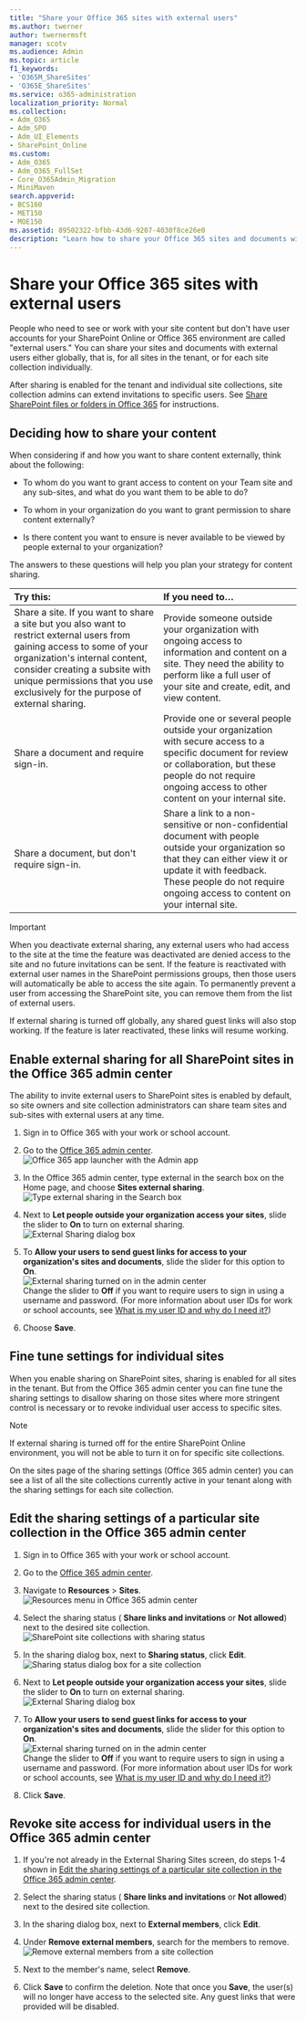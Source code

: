 ```yaml
---
title: "Share your Office 365 sites with external users"
ms.author: twerner
author: twernermsft
manager: scotv
ms.audience: Admin
ms.topic: article
f1_keywords:
- 'O365M_ShareSites'
- 'O365E_ShareSites'
ms.service: o365-administration
localization_priority: Normal
ms.collection:
- Adm_O365
- Adm_SPO
- Adm_UI_Elements
- SharePoint_Online
ms.custom:
- Adm_O365
- Adm_O365_FullSet
- Core_O365Admin_Migration
- MiniMaven
search.appverid:
- BCS160
- MET150
- MOE150
ms.assetid: 89502322-bfbb-43d6-9207-4030f8ce26e0
description: "Learn how to share your Office 365 sites and documents with external users. "
---
```


# Share your Office 365 sites with external users

People who need to see or work with your site content but don't have user accounts for your SharePoint Online or Office 365 environment are called "external users." You can share your sites and documents with external users either globally, that is, for all sites in the tenant, or for each site collection individually. 
  
After sharing is enabled for the tenant and individual site collections, site collection admins can extend invitations to specific users. See [Share SharePoint files or folders in Office 365](https://support.office.com/article/1fe37332-0f9a-4719-970e-d2578da4941c.aspx) for instructions. 
  
## Deciding how to share your content

When considering if and how you want to share content externally, think about the following:
  
- To whom do you want to grant access to content on your Team site and any sub-sites, and what do you want them to be able to do?
    
- To whom in your organization do you want to grant permission to share content externally? 
    
- Is there content you want to ensure is never available to be viewed by people external to your organization?
    
The answers to these questions will help you plan your strategy for content sharing.
  
|**Try this:**|**If you need to…**|
|:-----|:-----|
|Share a site. If you want to share a site but you also want to restrict external users from gaining access to some of your organization's internal content, consider creating a subsite with unique permissions that you use exclusively for the purpose of external sharing.  <br/> |Provide someone outside your organization with ongoing access to information and content on a site. They need the ability to perform like a full user of your site and create, edit, and view content.  <br/> |
|Share a document and require sign-in.  <br/> |Provide one or several people outside your organization with secure access to a specific document for review or collaboration, but these people do not require ongoing access to other content on your internal site.  <br/> |
|Share a document, but don't require sign-in.  <br/> |Share a link to a non-sensitive or non-confidential document with people outside your organization so that they can either view it or update it with feedback. These people do not require ongoing access to content on your internal site.  <br/> |
   
> [!IMPORTANT]
> When you deactivate external sharing, any external users who had access to the site at the time the feature was deactivated are denied access to the site and no future invitations can be sent. If the feature is reactivated with external user names in the SharePoint permissions groups, then those users will automatically be able to access the site again. To permanently prevent a user from accessing the SharePoint site, you can remove them from the list of external users. 

If external sharing is turned off globally, any shared guest links will also stop working. If the feature is later reactivated, these links will resume working. 
  
## Enable external sharing for all SharePoint sites in the Office 365 admin center

The ability to invite external users to SharePoint sites is enabled by default, so site owners and site collection administrators can share team sites and sub-sites with external users at any time. 
  
1. Sign in to Office 365 with your work or school account. 
    
2. Go to the [Office 365 admin center](../admin-overview/about-the-admin-center.md).<br/>![Office 365 app launcher with the Admin app](../media/4eea9dbc-591b-48be-9916-322d41c6525b.png)
  
3. In the Office 365 admin center, type external in the search box on the Home page, and choose **Sites external sharing**.<br/>![Type external sharing in the Search box](../media/ff7ae7ef-91e3-4ed0-bb39-d2a7cf75b4db.png)
  
4. Next to **Let people outside your organization access your sites**, slide the slider to **On** to turn on external sharing.<br/>![External Sharing dialog box](../media/848bff81-63a3-464c-a9f4-135c04800c7a.png)
  
5. To **Allow your users to send guest links for access to your organization's sites and documents**, slide the slider for this option to **On**.<br/>![External sharing turned on in the admin center](../media/4f5dd6a4-f1b6-44e8-b553-eba6231c2b8d.png)<br/>Change the slider to **Off** if you want to require users to sign in using a username and password. (For more information about user IDs for work or school accounts, see [What is my user ID and why do I need it?](https://support.office.com/article/37da662b-5da6-4b56-a091-2731b2ecc8b4.aspx))
    
6. Choose **Save**.
    
## Fine tune settings for individual sites

When you enable sharing on SharePoint sites, sharing is enabled for all sites in the tenant. But from the Office 365 admin center you can fine tune the sharing settings to disallow sharing on those sites where more stringent control is necessary or to revoke individual user access to specific sites. 
  
> [!NOTE]
>  If external sharing is turned off for the entire SharePoint Online environment, you will not be able to turn it on for specific site collections. 
  
On the sites page of the sharing settings (Office 365 admin center) you can see a list of all the site collections currently active in your tenant along with the sharing settings for each site collection. 
  
## Edit the sharing settings of a particular site collection in the Office 365 admin center

1. Sign in to Office 365 with your work or school account. 
    
2. Go to the [Office 365 admin center](../admin-overview/about-the-admin-center.md).

3. Navigate to **Resources** \> **Sites**.<br/>![Resources menu in Office 365 admin center](../media/8bd379ed-d3d1-4061-9127-159d7b142c22.png)
  
4. Select the sharing status ( **Share links and invitations** or **Not allowed**) next to the desired site collection.<br/>![SharePoint site collections with sharing status](../media/d48dc3b2-f26b-4e76-b32d-4c7ff9a0b2ae.png)
  
5. In the sharing dialog box, next to **Sharing status**, click **Edit**.<br/>![Sharing status dialog box for a site collection](../media/a357ff16-6e62-434a-9ae5-7e9e60348c5e.png)
  
6. Next to **Let people outside your organization access your sites**, slide the slider to **On** to turn on external sharing.<br/>![External Sharing dialog box](../media/848bff81-63a3-464c-a9f4-135c04800c7a.png)
  
7. To **Allow your users to send guest links for access to your organization's sites and documents**, slide the slider for this option to **On**.<br/>![External sharing turned on in the admin center](../media/4f5dd6a4-f1b6-44e8-b553-eba6231c2b8d.png)<br/>Change the slider to **Off** if you want to require users to sign in using a username and password. (For more information about user IDs for work or school accounts, see [What is my user ID and why do I need it?](https://support.office.com/article/37da662b-5da6-4b56-a091-2731b2ecc8b4.aspx))
    
8. Click **Save**.
    
## Revoke site access for individual users in the Office 365 admin center

1. If you're not already in the External Sharing Sites screen, do steps 1-4 shown in [Edit the sharing settings of a particular site collection in the Office 365 admin center](#edit-the-sharing-settings-of-a-particular-site-collection-in-the-office-365-admin-center). 
    
2. Select the sharing status ( **Share links and invitations** or **Not allowed**) next to the desired site collection.
    
3. In the sharing dialog box, next to **External members**, click **Edit**.
    
4. Under **Remove external members**, search for the members to remove.<br/>![Remove external members from a site collection](../media/89b166c7-c337-4430-9009-19db89270b77.png)
  
5. Next to the member's name, select **Remove**.
    
6. Click **Save** to confirm the deletion. Note that once you **Save**, the user(s) will no longer have access to the selected site. Any guest links that were provided will be disabled.
    

